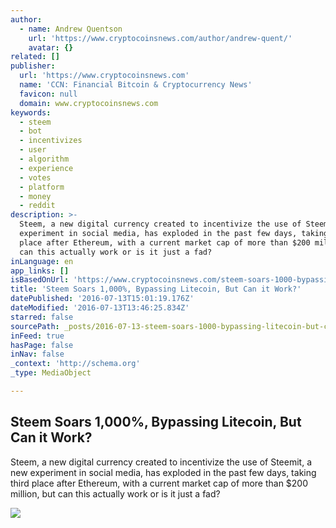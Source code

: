 ```yaml
---
author:
  - name: Andrew Quentson
    url: 'https://www.cryptocoinsnews.com/author/andrew-quent/'
    avatar: {}
related: []
publisher:
  url: 'https://www.cryptocoinsnews.com'
  name: 'CCN: Financial Bitcoin & Cryptocurrency News'
  favicon: null
  domain: www.cryptocoinsnews.com
keywords:
  - steem
  - bot
  - incentivizes
  - user
  - algorithm
  - experience
  - votes
  - platform
  - money
  - reddit
description: >-
  Steem, a new digital currency created to incentivize the use of Steemit, a new
  experiment in social media, has exploded in the past few days, taking third
  place after Ethereum, with a current market cap of more than $200 million, but
  can this actually work or is it just a fad?
inLanguage: en
app_links: []
isBasedOnUrl: 'https://www.cryptocoinsnews.com/steem-soars-1000-bypassing-litecoin-can-work/'
title: 'Steem Soars 1,000%, Bypassing Litecoin, But Can it Work?'
datePublished: '2016-07-13T15:01:19.176Z'
dateModified: '2016-07-13T13:46:25.834Z'
starred: false
sourcePath: _posts/2016-07-13-steem-soars-1000-bypassing-litecoin-but-can-it-work.md
inFeed: true
hasPage: false
inNav: false
_context: 'http://schema.org'
_type: MediaObject

---
```

<article style=""><h1>Steem Soars 1,000%, Bypassing Litecoin, But Can it Work?</h1><p>Steem, a new digital currency created to incentivize the use of Steemit, a new experiment in social media, has exploded in the past few days, taking third place after Ethereum, with a current market cap of more than $200 million, but can this actually work or is it just a fad?</p><img src="https://www.cryptocoinsnews.com/wp-content/uploads/2015/12/stock-soar.jpg" /></article>